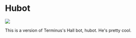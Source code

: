 # Hubot

![](http://images2.wikia.nocookie.net/__cb20090420170223/marveldatabase/images/d/d0/Terminus_\(Destroyer\)_\(Earth-616\).png)

This is a version of Terminus's Hall bot, hubot. He's pretty cool.
